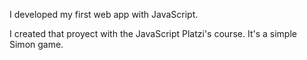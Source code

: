 I developed my first web app with JavaScript.

I created that proyect with the JavaScript Platzi's course. It's a simple Simon game.